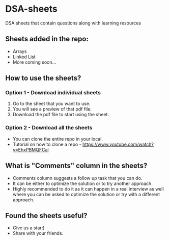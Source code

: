 # DSA-sheets
DSA sheets that contain questions along with learning resources

## Sheets added in the repo:
- Arrays
- Linked List
- More coming soon...

## How to use the sheets?
### Option 1 - Download individual sheets
1. Go to the sheet that you want to use.
2. You will see a preview of that pdf file.
3. Download the pdf file to start using the sheet.

### Option 2 - Download all the sheets
- You can clone the entire repo in your local.
- Tutorial on how to clone a repo - https://www.youtube.com/watch?v=EhxPBMQFCaI

## What is "Comments" column in the sheets?
- Comments column suggests a follow up task that you can do.
- It can be either to optimize the solution or to try another approach.
- Highly recommended to do it as it can happen in a real interview as well where you can be asked to optimize the solution or try with a different approach.

## Found the sheets useful?
- Give us a star:)
- Share with your friends.
